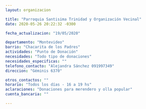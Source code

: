 ```yaml
---
layout: organizacion

title: "Parroquia Santisima Trinidad y Organización Vecinal"
date: 2020-05-26 20:22:32 -0300

fecha_actualizacion: "19/05/2020"

departamento: "Montevideo"
barrio: "Chacarita de los Padres"
actividades: "Punto de Donación"
necesidades: "Todo tipo de donaciones"
necesidades_especificas: ""
telefono_contacto: "Alejandra Sánchez 091997349"
direccion: "Géminis 6370"

otros_contactos: ""
horario: "Todos los días - 16 a 19 hs"
aclaraciones: "Donaciones para merendero y olla popular"
cuenta_bancaria: ""

---
```

